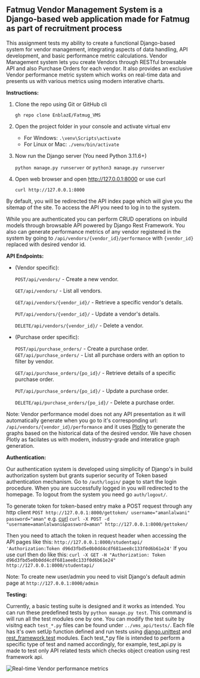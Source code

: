 Fatmug Vendor Management System is a Django-based web application made for Fatmug as part of recruitment process
--------------------------------------------------------------------------------------------------------------------------------------------------------------------------------------------------------------------
This assignment tests my ability to create a functional Django-based system for vendor
management, integrating aspects of data handling, API development, and basic performance
metric calculations.
Vendor Management system lets you create Vendors through RESTful browsable API and also Purchase Orders for each vendor.
It also provides an exclusive Vendor performance metric system which works on real-time data and presents us with
various metrics using
modern interative charts.

__Instructions:__

1. Clone the repo using Git or GitHub cli

   ```gh repo clone EnblazE/Fatmug_VMS```

2. Open the project folder in your console and activate virtual env
    - For Windows:
      ```.\venv\Scripts\activate```
    - For Linux or Mac:
      ```./venv/bin/activate```
3. Now run the Django server (You need Python 3.11.6+)

   ```python manage.py runserver``` or
   ```python3 manage.py runserver```
4. Open web browser and open http://127.0.0.1:8000 or use curl

   ```curl http://127.0.0.1:8000```

By default, you will be redirected the API index page which will give you the sitemap of the site.
To access the API you need to log in to the system.

While you are authenticated you can perform CRUD operations on inbuild models
through browsable API powered by Django Rest Framework.
You also can generate performance metrics of any vendor registered in the system
by going to ``/api/vendors/{vendor_id}/performance`` with ``{vendor_id}`` replaced with desired vendor id.

**API Endpoints:**

* (Vendor specific):

  ``POST/api/vendors/`` - Create a new vendor.

  ``GET/api/vendors/`` - List all vendors.

  ``GET/api/vendors/{vendor_id}/`` - Retrieve a specific vendor's details.

  ``PUT/api/vendors/{vendor_id}/`` - Update a vendor's details.

  ``DELETE/api/vendors/{vendor_id}/`` - Delete a vendor.


* (Purchase order specific):

  ``POST/api/purchase_orders/`` - Create a purchase order.
  ``GET/api/purchase_orders/`` - List all purchase orders with an option to filter by
  vendor.

  ``GET/api/purchase_orders/{po_id}/`` - Retrieve details of a specific purchase order.

  ``PUT/api/purchase_orders/{po_id}/`` - Update a purchase order.

  ``DELETE/api/purchase_orders/{po_id}/`` - Delete a purchase order.

Note: Vendor performance model does not any API presentation as it will automatically generate when you go to it's
corresponding
url: ``/api/vendors/{vendor_id}/performance`` and it uses [Plotly](https://plotly.com/python/) to generate the graphs
based on the historical data of the desired vendor. We have chosen Plotly as facilates us with modern, industry-grade
and interatice graph generation.

**Authentication:**

Our authentication system is developed using simplicity of Django's in build authorization system but grants superior
security of Token based authentication mechanism.
Go to ``/auth/login/`` page to start the login procedure. When you are successfully logged in you will redirected to the
homepage.
To logout from the system you need go ``auth/logout/``.

To generate token for token-based entry make a POST request through any http client
``POST http://127.0.0.1:8000/gettoken/ username="amanlalwani" password="aman"``
e.g. [curl](https://curl.se/)
``curl -X POST -d "username=amanlalwani&password=aman" http://127.0.0.1:8000/gettoken/``

Then you need to attach the token in request header when accessing the API pages
like this: ``http://127.0.0.1:8000/studentapi/ 'Authorization:Token d96d3fbd5e0b0dd4cdf681aee8c133f0d6b61e24'``
If you use
curl then do like this:
``curl -X GET -H "Authorization: Token d96d3fbd5e0b0dd4cdf681aee8c133f0d6b61e24" http://127.0.0.1:8000/studentapi/``

Note: To create new user/admin you need to visit Django's default admin page at
``http://127.0.0.1:8000/admin``

**Testing:**

Currently, a basic testing suite is designed and it works as intended. You can run these predefined tests by
``python manage.py test``. This command is will run all the test modules one by one. You can modify the test suite by
visitng each ``test_*.py``
files can be found under ``../vms_api/tests/``. Each file has it's own setUp function defined and run tests using
[django.unittest](https://docs.python.org/3/library/unittest.html#module-unittest)
and [rest_framework.test](https://www.django-rest-framework.org/api-guide/testing/) modules.
Each test_*.py file is intended to perform a specific type of test and named accordingly, for example, test_api.py is
made to test only API related tests which checks object creation using rest framework api.

![Real-time Vendor performance metrics](https://ibb.co/xfC4zjF)
